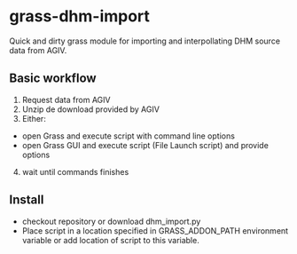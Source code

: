 grass-dhm-import
================

Quick and dirty grass module for importing and interpollating DHM source data from AGIV.

Basic workflow
--------------

1. Request data from AGIV
2. Unzip de download provided by AGIV
3. Either: 
 * open Grass and execute script with command line options
 * open Grass GUI and execute script (File Launch script) and provide options
4. wait until commands finishes

Install
-------

* checkout repository or download dhm_import.py
* Place script in a location specified in GRASS_ADDON_PATH environment variable or add location of script to this variable.



